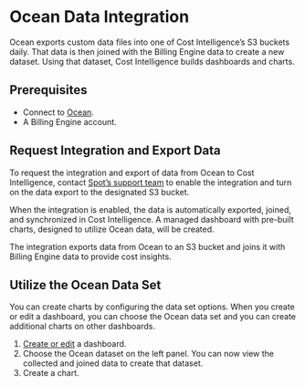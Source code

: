 # Ocean Data Integration

Ocean exports custom data files into one of Cost Intelligence’s S3 buckets daily. That data is then joined with the Billing Engine data to create a new dataset. Using that dataset, Cost Intelligence builds dashboards and charts.

## Prerequisites
* Connect to [Ocean](ocean/getting-started/). 
* A Billing Engine account. 

## Request Integration and Export Data
To request the integration and export of data from Ocean to Cost Intelligence, contact [Spot’s support team](https://spot.io/support/) to enable the integration and turn on the data export to the designated S3 bucket.

When the integration is enabled, the data is automatically exported, joined, and synchronized in Cost Intelligence. A managed dashboard with pre-built charts, designed to utilize Ocean data, will be created. 

The integration exports data from Ocean to an S3 bucket and joins it with Billing Engine data to provide cost insights.

## Utilize the Ocean Data Set
You can create charts by configuring the data set options. When you create or edit a dashboard, you can choose the Ocean data set and you can create additional charts on other dashboards.

1. [Create or edit](cost-intelligence/tutorials/dashboard/) a dashboard.
2. Choose the Ocean dataset on the left panel. You can now view the collected and joined data to create that dataset. 
3. Create a chart. 

